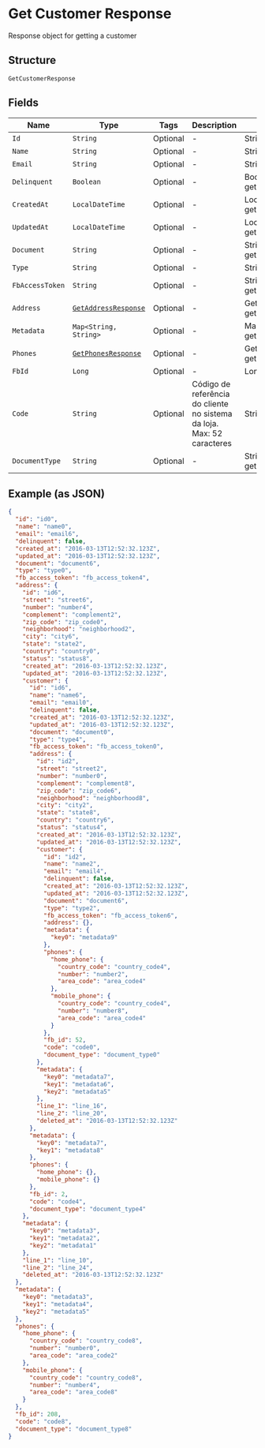 
# Get Customer Response

Response object for getting a customer

## Structure

`GetCustomerResponse`

## Fields

| Name | Type | Tags | Description | Getter | Setter |
|  --- | --- | --- | --- | --- | --- |
| `Id` | `String` | Optional | - | String getId() | setId(String id) |
| `Name` | `String` | Optional | - | String getName() | setName(String name) |
| `Email` | `String` | Optional | - | String getEmail() | setEmail(String email) |
| `Delinquent` | `Boolean` | Optional | - | Boolean getDelinquent() | setDelinquent(Boolean delinquent) |
| `CreatedAt` | `LocalDateTime` | Optional | - | LocalDateTime getCreatedAt() | setCreatedAt(LocalDateTime createdAt) |
| `UpdatedAt` | `LocalDateTime` | Optional | - | LocalDateTime getUpdatedAt() | setUpdatedAt(LocalDateTime updatedAt) |
| `Document` | `String` | Optional | - | String getDocument() | setDocument(String document) |
| `Type` | `String` | Optional | - | String getType() | setType(String type) |
| `FbAccessToken` | `String` | Optional | - | String getFbAccessToken() | setFbAccessToken(String fbAccessToken) |
| `Address` | [`GetAddressResponse`](../../doc/models/get-address-response.md) | Optional | - | GetAddressResponse getAddress() | setAddress(GetAddressResponse address) |
| `Metadata` | `Map<String, String>` | Optional | - | Map<String, String> getMetadata() | setMetadata(Map<String, String> metadata) |
| `Phones` | [`GetPhonesResponse`](../../doc/models/get-phones-response.md) | Optional | - | GetPhonesResponse getPhones() | setPhones(GetPhonesResponse phones) |
| `FbId` | `Long` | Optional | - | Long getFbId() | setFbId(Long fbId) |
| `Code` | `String` | Optional | Código de referência do cliente no sistema da loja. Max: 52 caracteres | String getCode() | setCode(String code) |
| `DocumentType` | `String` | Optional | - | String getDocumentType() | setDocumentType(String documentType) |

## Example (as JSON)

```json
{
  "id": "id0",
  "name": "name0",
  "email": "email6",
  "delinquent": false,
  "created_at": "2016-03-13T12:52:32.123Z",
  "updated_at": "2016-03-13T12:52:32.123Z",
  "document": "document6",
  "type": "type0",
  "fb_access_token": "fb_access_token4",
  "address": {
    "id": "id6",
    "street": "street6",
    "number": "number4",
    "complement": "complement2",
    "zip_code": "zip_code0",
    "neighborhood": "neighborhood2",
    "city": "city6",
    "state": "state2",
    "country": "country0",
    "status": "status8",
    "created_at": "2016-03-13T12:52:32.123Z",
    "updated_at": "2016-03-13T12:52:32.123Z",
    "customer": {
      "id": "id6",
      "name": "name6",
      "email": "email0",
      "delinquent": false,
      "created_at": "2016-03-13T12:52:32.123Z",
      "updated_at": "2016-03-13T12:52:32.123Z",
      "document": "document0",
      "type": "type4",
      "fb_access_token": "fb_access_token0",
      "address": {
        "id": "id2",
        "street": "street2",
        "number": "number0",
        "complement": "complement8",
        "zip_code": "zip_code6",
        "neighborhood": "neighborhood8",
        "city": "city2",
        "state": "state8",
        "country": "country6",
        "status": "status4",
        "created_at": "2016-03-13T12:52:32.123Z",
        "updated_at": "2016-03-13T12:52:32.123Z",
        "customer": {
          "id": "id2",
          "name": "name2",
          "email": "email4",
          "delinquent": false,
          "created_at": "2016-03-13T12:52:32.123Z",
          "updated_at": "2016-03-13T12:52:32.123Z",
          "document": "document6",
          "type": "type2",
          "fb_access_token": "fb_access_token6",
          "address": {},
          "metadata": {
            "key0": "metadata9"
          },
          "phones": {
            "home_phone": {
              "country_code": "country_code4",
              "number": "number2",
              "area_code": "area_code4"
            },
            "mobile_phone": {
              "country_code": "country_code4",
              "number": "number8",
              "area_code": "area_code4"
            }
          },
          "fb_id": 52,
          "code": "code0",
          "document_type": "document_type0"
        },
        "metadata": {
          "key0": "metadata7",
          "key1": "metadata6",
          "key2": "metadata5"
        },
        "line_1": "line_16",
        "line_2": "line_20",
        "deleted_at": "2016-03-13T12:52:32.123Z"
      },
      "metadata": {
        "key0": "metadata7",
        "key1": "metadata8"
      },
      "phones": {
        "home_phone": {},
        "mobile_phone": {}
      },
      "fb_id": 2,
      "code": "code4",
      "document_type": "document_type4"
    },
    "metadata": {
      "key0": "metadata3",
      "key1": "metadata2",
      "key2": "metadata1"
    },
    "line_1": "line_10",
    "line_2": "line_24",
    "deleted_at": "2016-03-13T12:52:32.123Z"
  },
  "metadata": {
    "key0": "metadata3",
    "key1": "metadata4",
    "key2": "metadata5"
  },
  "phones": {
    "home_phone": {
      "country_code": "country_code8",
      "number": "number0",
      "area_code": "area_code2"
    },
    "mobile_phone": {
      "country_code": "country_code8",
      "number": "number4",
      "area_code": "area_code8"
    }
  },
  "fb_id": 208,
  "code": "code8",
  "document_type": "document_type8"
}
```

